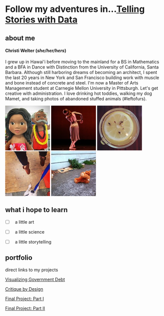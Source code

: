 # Follow my adventures in...[Telling Stories with Data](https://welter808.github.io/cwelter_TSWD_portfolio/)

## about me
#### **Christi Welter** (*she/her/hers*) 
I grew up in Hawai'i before moving to the mainland for a BS in Mathematics and a BFA in Dance with Distinction from the University of California, Santa Barbara. Although still harboring dreams of becoming an architect, I spent the last 20 years in New York and San Francisco building work with muscle and bone instead of concrete and steel. I'm now a Master of Arts Management student at Carnegie Mellon University in Pittsburgh. Let's get creative with administration. I love drinking hot toddies, walking my dog Mamet, and taking photos of abandoned stuffed animals (#leftofurs). 

![](AboutMePics/Hawai'i.jpg) ![](AboutMePics/Dance.jpg) ![](AboutMePics/HotToddy.jpg) ![](AboutMePics/Jump.jpg) ![](AboutMePics/Bear.jpg)

## what i hope to learn
- [ ]  &nbsp; a little art

- [ ]  &nbsp; a little science

- [ ]  &nbsp; a little storytelling

## portfolio
direct links to my projects

[Visualizing Government Debt](/GovDebtViz.md)

[Critique by Design](/OperatingMarginRedesign.md)

[Final Project: Part I](/FinalProject_Part1.md)

[Final Project: Part II](/FinalProject_Part2.md)
